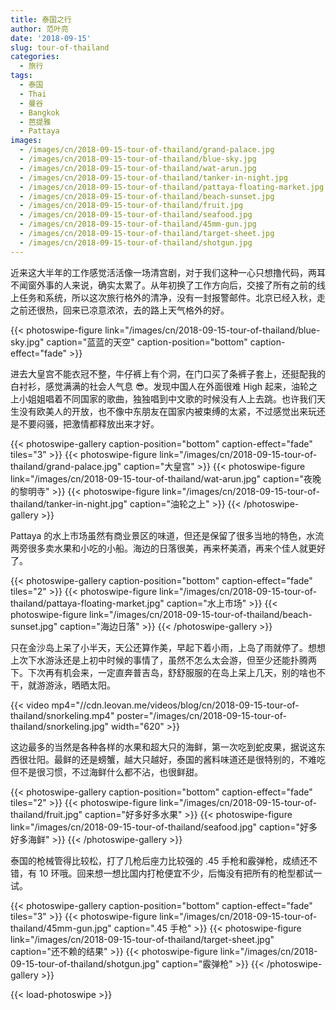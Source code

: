 ```yaml
---
title: 泰国之行
author: 范叶亮
date: '2018-09-15'
slug: tour-of-thailand
categories:
  - 旅行
tags:
  - 泰国
  - Thai
  - 曼谷
  - Bangkok
  - 芭提雅
  - Pattaya
images:
  - /images/cn/2018-09-15-tour-of-thailand/grand-palace.jpg
  - /images/cn/2018-09-15-tour-of-thailand/blue-sky.jpg
  - /images/cn/2018-09-15-tour-of-thailand/wat-arun.jpg
  - /images/cn/2018-09-15-tour-of-thailand/tanker-in-night.jpg
  - /images/cn/2018-09-15-tour-of-thailand/pattaya-floating-market.jpg
  - /images/cn/2018-09-15-tour-of-thailand/beach-sunset.jpg
  - /images/cn/2018-09-15-tour-of-thailand/fruit.jpg
  - /images/cn/2018-09-15-tour-of-thailand/seafood.jpg
  - /images/cn/2018-09-15-tour-of-thailand/45mm-gun.jpg
  - /images/cn/2018-09-15-tour-of-thailand/target-sheet.jpg
  - /images/cn/2018-09-15-tour-of-thailand/shotgun.jpg
---
```


近来这大半年的工作感觉活活像一场清宫剧，对于我们这种一心只想撸代码，两耳不闻窗外事的人来说，确实太累了。从年初换了工作方向后，交接了所有之前的线上任务和系统，所以这次旅行格外的清净，没有一封报警邮件。北京已经入秋，走之前还很热，回来已凉意浓浓，去的路上天气格外的好。

{{< photoswipe-figure link="/images/cn/2018-09-15-tour-of-thailand/blue-sky.jpg" caption="蓝蓝的天空" caption-position="bottom" caption-effect="fade" >}}

进去大皇宫不能衣冠不整，牛仔裤上有个洞，在门口买了条裤子套上，还挺配我的白衬衫，感觉满满的社会人气息 :sunglasses:。发现中国人在外面很难 High 起来，油轮之上小姐姐唱着不同国家的歌曲，独独唱到中文歌的时候没有人上去跳。也许我们天生没有欧美人的开放，也不像中东朋友在国家内被束缚的太紧，不过感觉出来玩还是不要闷骚，把激情都释放出来才好。

{{< photoswipe-gallery caption-position="bottom" caption-effect="fade" tiles="3" >}}
{{< photoswipe-figure link="/images/cn/2018-09-15-tour-of-thailand/grand-palace.jpg" caption="大皇宫" >}}
{{< photoswipe-figure link="/images/cn/2018-09-15-tour-of-thailand/wat-arun.jpg" caption="夜晚的黎明寺" >}}
{{< photoswipe-figure link="/images/cn/2018-09-15-tour-of-thailand/tanker-in-night.jpg" caption="油轮之上" >}}
{{< /photoswipe-gallery >}}

Pattaya 的水上市场虽然有商业景区的味道，但还是保留了很多当地的特色，水流两旁很多卖水果和小吃的小船。海边的日落很美，再来杯美酒，再来个佳人就更好了。

{{< photoswipe-gallery caption-position="bottom" caption-effect="fade" tiles="2" >}}
{{< photoswipe-figure link="/images/cn/2018-09-15-tour-of-thailand/pattaya-floating-market.jpg" caption="水上市场" >}}
{{< photoswipe-figure link="/images/cn/2018-09-15-tour-of-thailand/beach-sunset.jpg" caption="海边日落" >}}
{{< /photoswipe-gallery >}}

只在金沙岛上呆了小半天，天公还算作美，早起下着小雨，上岛了雨就停了。想想上次下水游泳还是上初中时候的事情了，虽然不怎么太会游，但至少还能扑腾两下。下次再有机会来，一定直奔普吉岛，舒舒服服的在岛上呆上几天，别的啥也不干，就游游泳，晒晒太阳。

{{< video mp4="//cdn.leovan.me/videos/blog/cn/2018-09-15-tour-of-thailand/snorkeling.mp4" poster="/images/cn/2018-09-15-tour-of-thailand/snorkeling.jpg" width="620" >}}

这边最多的当然是各种各样的水果和超大只的海鲜，第一次吃到蛇皮果，据说这东西很壮阳。最鲜的还是螃蟹，越大只越好，泰国的酱料味道还是很特别的，不难吃但不是很习惯，不过海鲜什么都不沾，也很鲜甜。

{{< photoswipe-gallery caption-position="bottom" caption-effect="fade" tiles="2" >}}
{{< photoswipe-figure link="/images/cn/2018-09-15-tour-of-thailand/fruit.jpg" caption="好多好多水果" >}}
{{< photoswipe-figure link="/images/cn/2018-09-15-tour-of-thailand/seafood.jpg" caption="好多好多海鲜" >}}
{{< /photoswipe-gallery >}}

泰国的枪械管得比较松，打了几枪后座力比较强的 .45 手枪和霰弹枪，成绩还不错，有 10 环哦。回来想一想比国内打枪便宜不少，后悔没有把所有的枪型都试一试。

{{< photoswipe-gallery caption-position="bottom" caption-effect="fade" tiles="3" >}}
{{< photoswipe-figure link="/images/cn/2018-09-15-tour-of-thailand/45mm-gun.jpg" caption=".45 手枪" >}}
{{< photoswipe-figure link="/images/cn/2018-09-15-tour-of-thailand/target-sheet.jpg" caption="还不赖的结果" >}}
{{< photoswipe-figure link="/images/cn/2018-09-15-tour-of-thailand/shotgun.jpg" caption="霰弹枪" >}}
{{< /photoswipe-gallery >}}

{{< load-photoswipe >}}

